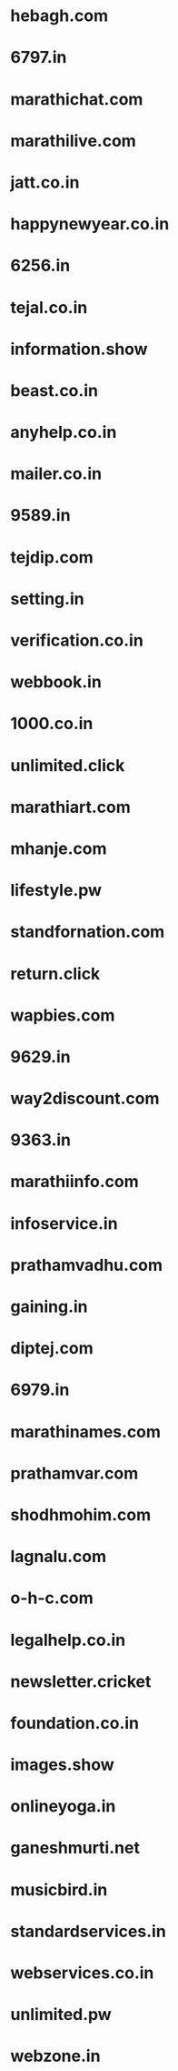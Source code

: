 # hebagh.com
# 6797.in
# marathichat.com
# marathilive.com
# jatt.co.in
# happynewyear.co.in
# 6256.in
# tejal.co.in
# information.show
# beast.co.in
# anyhelp.co.in	
# mailer.co.in	
# 9589.in	
# tejdip.com	
# setting.in	
# verification.co.in
# webbook.in
# 1000.co.in
# unlimited.click
# marathiart.com
# mhanje.com
# lifestyle.pw
# standfornation.com
# return.click
# wapbies.com
# 9629.in
# way2discount.com
# 9363.in
# marathiinfo.com
# infoservice.in
# prathamvadhu.com
# gaining.in
# diptej.com
# 6979.in
# marathinames.com
# prathamvar.com
# shodhmohim.com
# lagnalu.com
# o-h-c.com
# legalhelp.co.in
# newsletter.cricket
# foundation.co.in
# images.show
# onlineyoga.in
# ganeshmurti.net
# musicbird.in
# standardservices.in
# webservices.co.in
# unlimited.pw
# webzone.in
